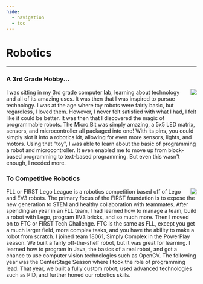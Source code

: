 ```yaml
---
hide:
  - navigation
  - toc
---
```


# Robotics
***

### A 3rd Grade Hobby...
<img align="right" src="https://3xay.github.io/assets/Robotics/tinybit.png">
I was sitting in my 3rd grade computer lab, learning about technology and all of its amazing uses.
It was then that I was inspired to pursue technology.
I was at the age where toy robots were fairly basic, but regardless, I loved them.
However, I never felt satisfied with what I had, I felt like it could be better.
It was then that I discovered the magic of programmable robots.
The Micro:Bit was simply amazing, a 5x5 LED matrix, sensors, and microcontroller all packaged into one!
With its pins, you could simply slot it into a robotics kit, allowing for even more sensors, lights, and motors.
Using that "toy", I was able to learn about the basic of programming a robot and microcontroller.
It even enabled me to move up from block-based programming to text-based programming.
But even this wasn't enough, I needed more.
</br>

### To Competitive Robotics
<img align="right" src="https://3xay.github.io/assets/Robotics/centerstagerobot.png">
FLL or FIRST Lego League is a robotics competition based off of Lego and EV3 robots.
The primary focus of the FIRST foundation is to expose the new generation to STEM and healthy collaboration with teammates.
After spending an year in an FLL team, I had learned how to manage a team, build a robot with Lego, program EV3 bricks, and so much more.
Then I moved on to FTC or FIRST Tech Challenge.
FTC is the same as FLL, except you get a much larger field, more complex tasks, and you have the ability to make a robot from scratch.
I joined team 18061, Simply Complex in the PowerPlay season. We built a fairly off-the-shelf robot, but it was great for learning.
I learned how to program in Java, the basics of a real robot, and got a chance to use computer vision technologies such as OpenCV.
The following year was the CenterStage Season where I took the role of programming lead.
That year, we built a fully custom robot, used advanced technologies such as PID, and further honed our robotics skills.